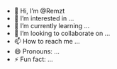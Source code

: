 - 👋 Hi, I’m @Remzt
- 👀 I’m interested in ...
- 🌱 I’m currently learning ...
- 💞️ I’m looking to collaborate on ...
- 📫 How to reach me ...
- 😄 Pronouns: ...
- ⚡ Fun fact: ...

<!---
Remzt/Remzt is a ✨ special ✨ repository because its `README.md` (this file) appears on your GitHub profile.
You can click the Preview link to take a look at your changes.
--->

